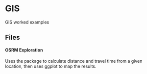 # GIS
GIS worked examples

## Files
#### OSRM Exploration
Uses the package to calculate distance and travel time from a given location, then uses ggplot to map the results.
